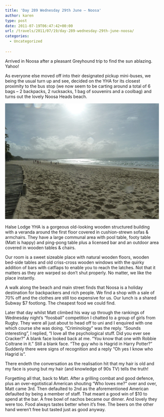 ```yaml
---
title: 'Day 289 Wednesday 29th June – Noosa'
author: karen
type: post
date: 2011-07-19T06:47:42+00:00
url: /travels/2011/07/19/day-289-wednesday-29th-june-noosa/
categories:
  - Uncategorized

---
```

Arrived in Noosa after a pleasant Greyhound trip to find the sun ablazing. Yahoo!

As everyone else moved off into their designated pickup mini-buses, we being the usual turn up and see, decided on the YHA for its closest proximity to the bus stop (we now seem to be carting around a total of 6 bags – 2 backpacks, 2 rucksacks, 1 bag of souvenirs and a coolbag) and turns out the lovely Noosa Heads beach.

![](/travels-wp-content/uploads/2011/07/P1070597.jpg)

Halse Lodge YHA is a gorgeous old-looking wooden structured building with a veranda around the first floor covered in cushion-strewn sofas & armchairs. They have a large communal area with pool table, footy table (Matt is happy) and ping-pong table plus a licensed bar and an outdoor area covered in wooden tables & chairs.

Our room is a sweet sizeable place with natural wooden floors, wooden bed-side tables and old criss-cross wooden windows with the quirky addition of bars with catflaps to enable you to reach the latches. Not that it matters as they are warped so don’t shut properly. No matter, we like the place instantly.

A walk along the beach and main street finds that Noosa is a holiday destination for backpackers and rich people. We find a shop with a sale of 70% off and the clothes are still too expensive for us. Our lunch is a shared Subway $7 footlong. The cheapest food we could find. 

Later that day whilst Matt climbed his way up through the rankings of Wednesday night’s “foosball” competition I chatted to a group of girls from Rugby. They were all just about to head off to uni and I enquired with one which course she was doing. “Criminology” was the reply. “Sounds interesting”, I replied, “I love all the psychological stuff. Did you ever see Cracker?” A blank face looked back at me. “You know that one with Robbie Coltrane in it.” Still a blank face. “The guy who is Hagrid in Harry Potter?” Suddenly there were signs of recognition and a reply “Oh yes I know who Hagrid is”. 

There endeth the conversation as the realisation hit that my hair is old and my face is young but my hair (and knowledge of 90s TV) tells the truth!

Forgetting all that, back to Matt. After a grilling combat and good defence, plus an over-egotistical American shouting “Who loves me?” over and over, Matt came 3rd. Then defaulted to 2nd as the aforementioned American defaulted by being a member of staff. That meant a good win of $10 to spend at the bar. A free bowl of nachos became our dinner. And lovely they were too. Food always tastes better when it’s free. The beers on the other hand weren’t free but tasted just as good anyway.

 [1]: http://www.mattburns.co.uk/travels/wp-content/uploads/2011/07/P1070597.jpg